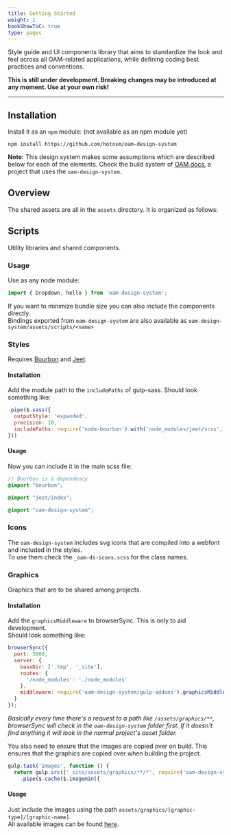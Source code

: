 ```yaml
---
title: Getting Started
weight: 1
bookShowToC: true
type: pages
---
```


Style guide and UI components library that aims to standardize the look and feel across all OAM-related applications, while defining coding best practices and conventions.

**This is still under development. Breaking changes may be introduced at any moment. Use at your own risk!**

---

## Installation

Install it as an `npm` module: (not available as an npm module yet)
```ssh
npm install https://github.com/hotosm/oam-design-system
```

**Note:**
This design system makes some assumptions which are described below for each of the elements.
Check the build system of [OAM docs](https://github.com/hotosm/oam-docs/blob/master/gulpfile.js), a project that uses the `oam-design-system`.

## Overview

The shared assets are all in the `assets` directory. It is organized as follows:

## Scripts
Utility libraries and shared components.

### Usage
Use as any node module:
```js
import { Dropdown, hello } from 'oam-design-system';
```
If you want to minimize bundle size you can also include the components directly.  
Bindings exported from `oam-design-system` are also available as `oam-design-system/assets/scripts/<name>`

### Styles
Requires [Bourbon](https://github.com/lacroixdesign/node-bourbon) and [Jeet](https://github.com/mojotech/jeet).

#### Installation 
Add the module path to the `includePaths` of gulp-sass. Should look something like:
```js
.pipe($.sass({
  outputStyle: 'expanded',
  precision: 10,
  includePaths: require('node-bourbon').with('node_modules/jeet/scss', require('oam-design-system/gulp-addons').scssPath)
}))
```

#### Usage 
Now you can include it in the main scss file:

```scss
// Bourbon is a dependency
@import "bourbon";

@import "jeet/index";

@import "oam-design-system";
```


### Icons
The `oam-design-system` includes svg icons that are compiled into a webfont and included in the styles.  
To use them check the `_oam-ds-icons.scss` for the class names.

### Graphics
Graphics that are to be shared among projects.

#### Installation 
Add the `graphicsMiddleware` to browserSync. This is only to aid development.  
Should look something like:

```js
browserSync({
  port: 3000,
  server: {
    baseDir: ['.tmp', '_site'],
    routes: {
      '/node_modules': './node_modules'
    },
    middleware: require('oam-design-system/gulp-addons').graphicsMiddleware(fs) // <<< This line
  }
});
```

*Basically every time there's a request to a path like `/assets/graphics/**`, browserSync will check in the `oam-design-system` folder first. If it doesn't find anything it will look in the normal project's asset folder.*

You also need to ensure that the images are copied over on build.
This ensures that the graphics are copied over when building the project.

```js
gulp.task('images', function () {
  return gulp.src(['_site/assets/graphics/**/*', require('oam-design-system/gulp-addons').graphicsPath + '/**/*'])
    .pipe($.cache($.imagemin({
```

#### Usage
Just include the images using the path `assets/graphics/[graphic-type]/[graphic-name]`.  
All available images can be found [here](assets/graphics/).
